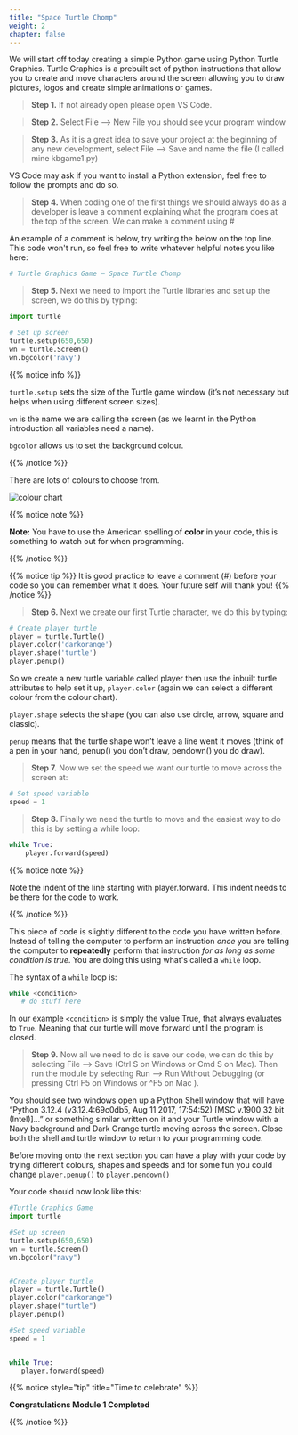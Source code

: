 ```yaml
---
title: "Space Turtle Chomp"
weight: 2
chapter: false
---
```


We will start off today creating a simple Python game using Python Turtle Graphics. Turtle Graphics is a prebuilt set of python instructions that allow you to create and move characters around the screen allowing you to draw pictures, logos and create simple animations or games.

>**Step 1.**  If not already open please open VS Code.

>**Step 2.**  Select File --&gt; New File you should see your program window

>**Step 3.**  As it is a great idea to save your project at the beginning of any new development, select File --&gt; Save and name the file (I called mine kbgame1.py)
 
VS Code may ask if you want to install a Python extension, feel free to follow the prompts and do so.

>**Step 4.** When coding one of the first things we should always do as a developer is leave a comment explaining what the program does at the top of the screen. We can make a comment using #

An example of a comment is below, try writing the below on the top line. This code won't run, so feel free to write whatever helpful notes you like here:

```python {title="python"}
# Turtle Graphics Game – Space Turtle Chomp
```

>**Step 5.** Next we need to import the Turtle libraries and set up the screen, we do this by typing:

```python {title="python"}
import turtle

# Set up screen
turtle.setup(650,650)
wn = turtle.Screen()
wn.bgcolor('navy')
```

{{% notice info %}}

`turtle.setup` sets the size of the Turtle game window \(it’s not necessary but helps when using different screen sizes\). 

`wn` is the name we are calling the screen \(as we learnt in the Python introduction all variables need a name\). 

`bgcolor` allows us to set the background colour. 

{{% /notice %}}

There are lots of colours to choose from. 

![colour chart](../images/100_Color_names_python.png)

{{% notice note %}}

**Note:** You have to use the American spelling of **color** in your code, this is something to watch out for when programming.

{{% /notice %}}

{{% notice tip %}}
It is good practice to leave a comment \(\#\) before your code so you can remember what it does. Your future self will thank you!
{{% /notice %}}

>**Step 6.** Next we create our first Turtle character, we do this by typing:

```python {title="python"}
# Create player turtle
player = turtle.Turtle()
player.color('darkorange')
player.shape('turtle')
player.penup()
```

So we create a new turtle variable called player then use the inbuilt turtle attributes to help set it up, `player.color` \(again we can select a different colour from the colour chart). 

`player.shape` selects the shape \(you can also use circle, arrow, square and classic\). 

`penup` means that the turtle shape won’t leave a line went it moves \(think of a pen in your hand, penup\(\) you don’t draw, pendown\(\) you do draw).

>**Step 7.** Now we set the speed we want our turtle to move across the screen at:

```python {title="python"}
# Set speed variable
speed = 1
```

>**Step 8.** Finally we need the turtle to move and the easiest way to do this is by setting a while loop:

```python {title="python"}
while True:
    player.forward(speed)
```

{{% notice note %}}

Note the indent of the line starting with player.forward. This indent needs to be there for the code to work.

{{% /notice %}}

This piece of code is slightly different to the code you have written
before. Instead of telling the computer to perform an instruction *once* you are telling the computer to **repeatedly** perform that instruction *for as long as some condition is true*. You are doing this using what's called a `while` loop. 

The syntax of a `while` loop is:

```python {title="python"}
while <condition>
   # do stuff here
```

In our example ``<condition>`` is simply the value True, that always evaluates to ``True``. Meaning that our turtle will move forward until the program is closed.

>**Step 9.** Now all we need to do is save our code, we can do this by selecting File --&gt; Save \(Ctrl S on Windows or Cmd S on Mac\). Then run the module by selecting Run --&gt; Run Without Debugging \(or pressing Ctrl F5 on Windows or ^F5 on Mac \).

You should see two windows open up a Python Shell window that will have “Python 3.12.4 \(v3.12.4:69c0db5, Aug 11 2017, 17:54:52\) \[MSC v.1900 32 bit \(Intel\)\]…” or something similar written on it and your Turtle window with a Navy background and Dark Orange turtle moving across the screen. Close both the shell and turtle window to return to your programming code.

Before moving onto the next section you can have a play with your code by trying different colours, shapes and speeds and for some fun you could change `player.penup()` to `player.pendown()`

Your code should now look like this:

```python {title="python"}
#Turtle Graphics Game
import turtle

#Set up screen
turtle.setup(650,650)
wn = turtle.Screen()
wn.bgcolor("navy")


#Create player turtle
player = turtle.Turtle()
player.color("darkorange")
player.shape("turtle")
player.penup()

#Set speed variable
speed = 1


while True:
   player.forward(speed)
```
{{% notice style="tip" title="Time to celebrate" %}}

**Congratulations Module 1 Completed**

{{% /notice %}}